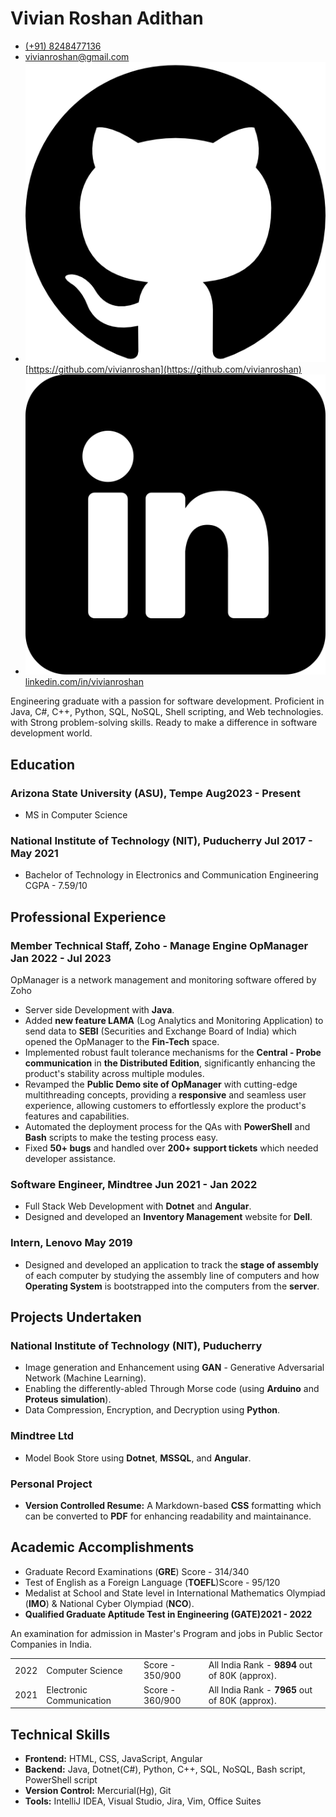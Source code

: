 # Vivian Roshan Adithan
- <a href="tel:(+91) 8248477136">(+91) 8248477136</a>
- <a href="mailto:vivianroshan@gmail.com">vivianroshan@gmail.com</a>
- ![githubLogo](./logo/github.png) [https://github.com/vivianroshan](https://github.com/vivianroshan)
- ![LinkedinLogo](./logo/linkedin.png) [linkedin.com/in/vivianroshan](https://www.linkedin.com/in/vivianroshan)

Engineering graduate with a passion for software development. Proficient in Java, C#, C++, Python, SQL, NoSQL, Shell scripting, and Web technologies. with Strong problem-solving skills. Ready to make a difference in software development world.

## Education
### <span>Arizona State University (ASU), Tempe</span> <span>Aug2023 - Present</span>
- MS in Computer Science

### <span>National Institute of Technology (NIT), Puducherry</span> <span>Jul 2017 - May 2021</span>
- <div><span>Bachelor of Technology in Electronics and Communication Engineering</span> <span>CGPA - 7.59/10</span></div> 

## Professional Experience
### <span>Member Technical Staff, Zoho - Manage Engine OpManager</span> <span>Jan 2022 - Jul 2023</span>
OpManager is a network management and monitoring software offered by Zoho

- Server side Development with **Java**.
- Added **new feature LAMA** (Log Analytics and Monitoring Application) to send data to **SEBI** (Securities and Exchange Board of India) which opened the OpManager to the **Fin-Tech** space.
- Implemented robust fault tolerance mechanisms for the **Central - Probe communication** in **the Distributed Edition**, significantly enhancing the product's stability across multiple modules.
- Revamped the **Public Demo site of OpManager** with cutting-edge multithreading concepts, providing a **responsive** and seamless user experience, allowing customers to effortlessly explore the product's features and capabilities.
- Automated the deployment process for the QAs with **PowerShell** and **Bash** scripts to make the testing process easy.
- Fixed **50+ bugs** and handled over **200+ support tickets** which needed developer assistance.

### <span>Software Engineer, Mindtree</span> <span>Jun 2021 - Jan 2022</span>
- Full Stack Web Development with **Dotnet** and **Angular**.
- Designed and developed an **Inventory Management** website for **Dell**.

### <span>Intern, Lenovo</span> <span>May 2019</span>
- Designed and developed an application to track the **stage of assembly** of each computer by studying the assembly line of computers and how **Operating System** is bootstrapped into the computers from the **server**.

## Projects Undertaken
### National Institute of Technology (NIT), Puducherry
- Image generation and Enhancement using **GAN** - Generative Adversarial Network (Machine Learning).
- Enabling the differently-abled Through Morse code (using **Arduino** and **Proteus simulation**).
- Data Compression, Encryption, and Decryption using **Python**.

### Mindtree Ltd
- Model Book Store using **Dotnet**, **MSSQL**, and **Angular**.

### Personal Project
- **Version Controlled Resume:** A Markdown-based **CSS** formatting which can be converted to **PDF** for enhancing readability and maintainance.

## Academic Accomplishments
- <div><span>Graduate Record Examinations (<strong>GRE</strong>) </span><span>Score - 314/340</span></div>
- <div> <span>Test of English as a Foreign Language (<strong>TOEFL</strong>)</span><span>Score - 95/120</span></div>
- Medalist at School and State level in International Mathematics Olympiad (**IMO**) & National Cyber Olympiad (**NCO**).
- <div><span><strong>Qualified Graduate Aptitude Test in Engineering (GATE)</strong></span><span><strong>2021 - 2022</strong></span></div>
<p>An examination for admission in Master&apos;s Program and jobs in Public Sector Companies in India.</p>
<table>
<tr> <td>2022</td> <td>Computer Science</td> <td>Score - 350/900</td> <td>All India Rank - <strong>9894</strong> out of 80K (approx).</td> </tr>
<tr> <td>2021</td> <td>Electronic Communication</td> <td>Score - 360/900</td> <td>All India Rank - <strong>7965</strong> out of 80K (approx).</td> </tr>
</table>

## Technical Skills
- **Frontend:** HTML, CSS, JavaScript, Angular
- **Backend:** Java, Dotnet(C#), Python, C++, SQL, NoSQL, Bash script, PowerShell script
- **Version Control:** Mercurial(Hg), Git
- **Tools:**  IntelliJ IDEA, Visual Studio, Jira, Vim, Office Suites

